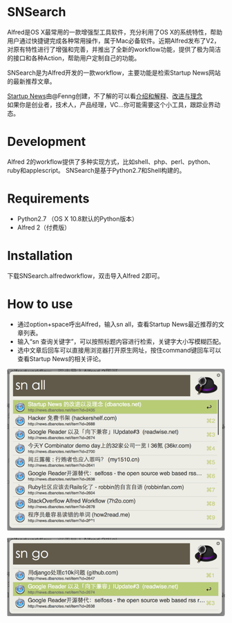 # SNSearch
Alfred是OS X最常用的一款增强型工具软件，充分利用了OS X的系统特性，帮助用户通过快捷键完成各种常用操作，属于Mac必备软件。近期Alfred发布了V2，对原有特性进行了增强和完善，并推出了全新的workflow功能，提供了极为简洁的接口和各种Action，帮助用户定制自己的功能。

SNSearch是为Alfred开发的一款workflow，主要功能是检索Startup News网站的最新推荐文章。  

[Startup News](http://news.dbanotes.net)由@Fenng创建，不了解的可以看[介绍和解释](http://dbanotes.net/startup_news.html)、[改进与理念](http://dbanotes.net/geek/startup_news_evolution.html)  
如果你是创业者，技术人，产品经理，VC…你可能需要这个小工具，跟踪业界动态。

# Development
Alfred 2的workflow提供了多种实现方式，比如shell、php、perl、python、ruby和applescript。
SNSearch是基于Python2.7和Shell构建的。

# Requirements
* Python2.7 （OS X 10.8默认的Python版本）
* Alfred 2（付费版）

# Installation
下载SNSearch.alfredworkflow，双击导入Alfred 2即可。

# How to use
* 通过option+space呼出Alfred，输入sn all，查看Startup News最近推荐的文章列表。
* 输入“sn 查询关键字”，可以按照标题内容进行检索，关键字大小写模糊匹配。
* 选中文章后回车可以直接用浏览器打开原生网址，按住command键回车可以查看Startup News的相关评论。

![demo](demo.png)

![demo1](demo1.png)